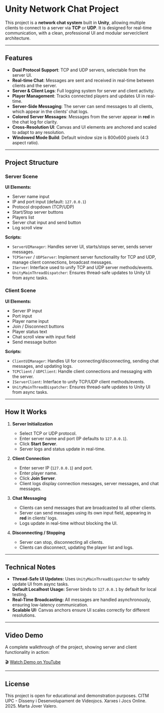 # Unity Network Chat Project

This project is a **network chat system** built in **Unity**, allowing multiple clients to connect to a server via **TCP** or **UDP**. It is designed for real-time communication, with a clean, professional UI and modular server/client architecture.

---

## Features

- **Dual Protocol Support**: TCP and UDP servers, selectable from the server UI.
- **Real-time Chat**: Messages are sent and received in real-time between clients and the server.
- **Server & Client Logs**: Full logging system for server and client activity.
- **Player Management**: Tracks connected players and updates UI in real-time.
- **Server-Side Messaging**: The server can send messages to all clients, which appear in the clients’ chat logs.
- **Colored Server Messages**: Messages from the server appear in **red** in the chat log for clarity.
- **Cross-Resolution UI**: Canvas and UI elements are anchored and scaled to adapt to any resolution.
- **Windowed Mode Build**: Default window size is 800x600 pixels (4:3 aspect ratio).

---

## Project Structure

### Server Scene

**UI Elements:**

- Server name input
- IP and port input (default: `127.0.0.1`)
- Protocol dropdown (TCP/UDP)
- Start/Stop server buttons
- Players list
- Server chat input and send button
- Log scroll view

**Scripts:**

- `ServerUIManager`: Handles server UI, starts/stops server, sends server messages.
- `TCPServer` / `UDPServer`: Implement server functionality for TCP and UDP, manage client connections, broadcast messages.
- `IServer`: Interface used to unify TCP and UDP server methods/events.
- `UnityMainThreadDispatcher`: Ensures thread-safe updates to Unity UI from async tasks.

### Client Scene

**UI Elements:**

- Server IP input
- Port input
- Player name input
- Join / Disconnect buttons
- Player status text
- Chat scroll view with input field
- Send message button

**Scripts:**

- `ClientUIManager`: Handles UI for connecting/disconnecting, sending chat messages, and updating logs.
- `TCPClient` / `UDPClient`: Handle client connections and messaging with the server.
- `IServerClient`: Interface to unify TCP/UDP client methods/events.
- `UnityMainThreadDispatcher`: Ensures thread-safe updates to Unity UI from async tasks.

---

## How It Works

1. **Server Initialization**
   - Select TCP or UDP protocol.
   - Enter server name and port (IP defaults to `127.0.0.1`).
   - Click **Start Server**.
   - Server logs and status update in real-time.
   
2. **Client Connection**
   - Enter server IP (`127.0.0.1`) and port.
   - Enter player name.
   - Click **Join Server**.
   - Client logs display connection messages, server messages, and chat messages.
   
3. **Chat Messaging**
   - Clients can send messages that are broadcasted to all other clients.
   - Server can send messages using its own input field, appearing in **red** in clients’ logs.
   - Logs update in real-time without blocking the UI.

4. **Disconnecting / Stopping**
   - Server can stop, disconnecting all clients.
   - Clients can disconnect, updating the player list and logs.

---

## Technical Notes

- **Thread-Safe UI Updates:** Uses `UnityMainThreadDispatcher` to safely update UI from async tasks.
- **Default Localhost Usage:** Server binds to `127.0.0.1` by default for local testing.
- **Real-Time Broadcasting:** All messages are handled asynchronously, ensuring low-latency communication.
- **Scalable UI:** Canvas anchors ensure UI scales correctly for different resolutions.

---

## Video Demo

A complete walkthrough of the project, showing server and client functionality in action:  

🎬 [Watch Demo on YouTube](https://youtu.be/2WgI0VluqFw?si=SD1GDDbxUlIM0Ohc)

---

## License

This project is open for educational and demonstration purposes. CITM UPC - Disseny i Desenvolupament de Videojocs. Xarxes i Jocs Online. 2025. Marta Jover Valero.
